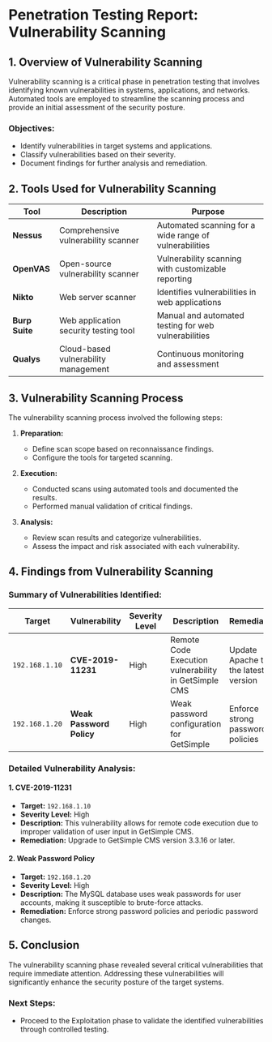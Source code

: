 # Penetration Testing Report: Vulnerability Scanning
## 1. **Overview of Vulnerability Scanning**

Vulnerability scanning is a critical phase in penetration testing that involves identifying known vulnerabilities in systems, applications, and networks. Automated tools are employed to streamline the scanning process and provide an initial assessment of the security posture.

### **Objectives:**

- Identify vulnerabilities in target systems and applications.
- Classify vulnerabilities based on their severity.
- Document findings for further analysis and remediation.

## 2. **Tools Used for Vulnerability Scanning**

|**Tool**|**Description**|**Purpose**|
|---|---|---|
|**Nessus**|Comprehensive vulnerability scanner|Automated scanning for a wide range of vulnerabilities|
|**OpenVAS**|Open-source vulnerability scanner|Vulnerability scanning with customizable reporting|
|**Nikto**|Web server scanner|Identifies vulnerabilities in web applications|
|**Burp Suite**|Web application security testing tool|Manual and automated testing for web vulnerabilities|
|**Qualys**|Cloud-based vulnerability management|Continuous monitoring and assessment|

## 3. **Vulnerability Scanning Process**

The vulnerability scanning process involved the following steps:

1. **Preparation:**
    
    - Define scan scope based on reconnaissance findings.
    - Configure the tools for targeted scanning.
2. **Execution:**
    
    - Conducted scans using automated tools and documented the results.
    - Performed manual validation of critical findings.
3. **Analysis:**
    
    - Review scan results and categorize vulnerabilities.
    - Assess the impact and risk associated with each vulnerability.

## 4. **Findings from Vulnerability Scanning**

### **Summary of Vulnerabilities Identified:**

| **Target**     | **Vulnerability**        | **Severity Level** | **Description**                                      | **Remediation**                     |
| -------------- | ------------------------ | ------------------ | ---------------------------------------------------- | ----------------------------------- |
| `192.168.1.10` | **CVE-2019-11231**       | High               | Remote Code Execution vulnerability in GetSimple CMS | Update Apache to the latest version |
| `192.168.1.20` | **Weak Password Policy** | High               | Weak password configuration for GetSimple            | Enforce strong password policies    |

### **Detailed Vulnerability Analysis:**

#### 1. **CVE-2019-11231**

- **Target:** `192.168.1.10`
- **Severity Level:** High
- **Description:** This vulnerability allows for remote code execution due to improper validation of user input in GetSimple CMS.
- **Remediation:** Upgrade to GetSimple CMS version 3.3.16 or later.
#### 2. **Weak Password Policy**

- **Target:** `192.168.1.20`
- **Severity Level:** High
- **Description:** The MySQL database uses weak passwords for user accounts, making it susceptible to brute-force attacks.
- **Remediation:** Enforce strong password policies and periodic password changes.

## 5. **Conclusion**

The vulnerability scanning phase revealed several critical vulnerabilities that require immediate attention. Addressing these vulnerabilities will significantly enhance the security posture of the target systems.

### **Next Steps:**

- Proceed to the Exploitation phase to validate the identified vulnerabilities through controlled testing.